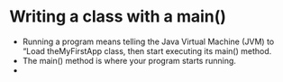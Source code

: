# Writing a class with a main()
- Running a program means telling the Java Virtual Machine (JVM) to “Load theMyFirstApp class, then start executing its main() method.
- The main() method is where your program starts running.
- 